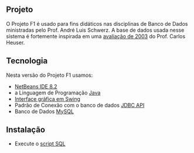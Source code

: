 ## Projeto

O Projeto F1 é usado para fins didáticos nas disciplinas de Banco de Dados ministradas pelo Prof. André Luis Schwerz. 
A base de dados usada nesse sistema é fortemente inspirada em uma [avaliação de 2003](http://www.inf.ufrgs.br/~heuser/inf01145/prova2-2003-2.pdf) do Prof. Carlos Heuser.

## Tecnologia
Nesta versão do Projeto F1 usamos:
* [NetBeans IDE 8.2](https://netbeans.org) 
* a Linguagem de Programação [Java](https://www.oracle.com/java/index.html) 
* [Interface gráfica em Swing](https://docs.oracle.com/javase/6/docs/technotes/guides/swing/)
* Padrão de Conexão com o banco de dados [JDBC API](http://www.oracle.com/technetwork/java/overview-141217.html)
* Banco de Dados [MySQL](https://www.mysql.com)

## Instalação
* Execute o [script SQL](https://github.com/andreschwerz/f1-java-swing-jdbc/blob/master/src/dao/sql.sql) 
